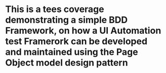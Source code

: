 # This is a tees coverage demonstrating a simple BDD Framework, on how a UI Automation test Framerork can be developed and maintained using the Page Object model design pattern
